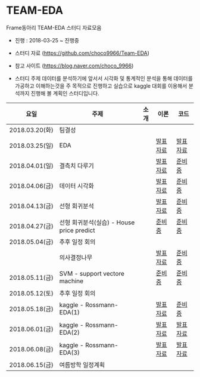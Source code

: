 # TEAM-EDA
Frame동아리 TEAM-EDA 스터디 자료모음
- 진행 : 2018-03-25 ~ 진행중

* 스터디 자료 (https://github.com/choco9966/Team-EDA)
* 참고 사이트 (https://blog.naver.com/choco_9966)

* 스터디 주제
데이터를 분석하기에 앞서서 시각화 및 통계적인 분석을 통해 데이터를 가공하고 이해하는것을 주 목적으로 진행하고 실습으로 kaggle 대회를 이용해서 분석까지 진행해 볼 계획인 스터디입니다.


|요일   |주제   |소개   |이론   |코드   |
|---|---|---|---|---|
|2018.03.20(화)|팀결성|
|2018.03.25(일)|EDA||[발표자료](https://blog.naver.com/choco_9966/221236770723)|[발표자료](https://blog.naver.com/choco_9966/221236992895)
|2018.04.01(일)|결측치 다루기||[발표자료](https://blog.naver.com/choco_9966/221241322294)|[준비중](https://blog.naver.com/choco_9966/221236770723)
|2018.04.06(금)|데이터 시각화||[발표자료](https://blog.naver.com/choco_9966/221243319507)|[준비중](https://blog.naver.com/choco_9966/221236770723)
|2018.04.13(금)|선형 회귀분석||[발표자료](https://blog.naver.com/choco_9966/221253617024)|[준비중](https://blog.naver.com/choco_9966/221236770723)
|2018.04.27(금)|선형 회귀분석(실습) - House price predict||[준비중](https://blog.naver.com/choco_9966/221253617024)|[준비중](https://blog.naver.com/choco_9966/221236770723)
|2018.05.04(금)|추후 일정 회의|||
||의사결정나무||[발표자료](https://blog.naver.com/choco_9966/221259946958)|[준비중](https://blog.naver.com/choco_9966/221236770723)
|2018.05.11(금)|SVM - support vectore machine||[준비중](https://blog.naver.com/choco_9966/221236770723)|[준비중](https://blog.naver.com/choco_9966/221236770723)
|2018.05.12(토)|추후 일정 회의|||
|2018.05.18(금)|kaggle - Rossmann-EDA(1)||[발표자료](https://www.kaggle.com/chocozzz/rossmann-eda/notebook)|[준비중](https://blog.naver.com/choco_9966/221236770723)
|2018.06.01(금)|kaggle - Rossmann-EDA(2)||[발표자료](https://blog.naver.com/choco_9966/221236770723)|[발표자료](https://blog.naver.com/choco_9966/221236770723)
|2018.06.08(금)|kaggle - Rossmann-EDA(3)||[발표자료](https://blog.naver.com/choco_9966/221236770723)|[발표자료](https://blog.naver.com/choco_9966/221236770723)
|2018.06.15(금)|여름방학 일정계획|||

